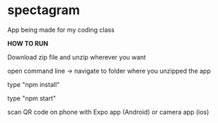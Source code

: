 # spectagram
App being made for my coding class

**HOW TO RUN**

Download zip file and unzip wherever you want

open command line -> navigate to folder where you unzipped the app

type "npm install"

type "npm start"

scan QR code on phone with Expo app (Android) or camera app (ios)
